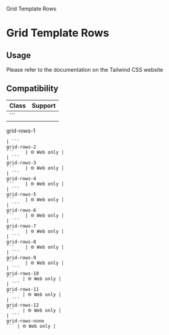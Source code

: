 Grid Template Rows

# Grid Template Rows

## Usage

Please refer to the documentation on the Tailwind CSS website

## Compatibility

| Class                  | Support     |
| ---------------------- | ----------- |
| ```
grid-rows-1
```    | 🌐 Web only |
| ```
grid-rows-2
```    | 🌐 Web only |
| ```
grid-rows-3
```    | 🌐 Web only |
| ```
grid-rows-4
```    | 🌐 Web only |
| ```
grid-rows-5
```    | 🌐 Web only |
| ```
grid-rows-6
```    | 🌐 Web only |
| ```
grid-rows-7
```    | 🌐 Web only |
| ```
grid-rows-8
```    | 🌐 Web only |
| ```
grid-rows-9
```    | 🌐 Web only |
| ```
grid-rows-10
```   | 🌐 Web only |
| ```
grid-rows-11
```   | 🌐 Web only |
| ```
grid-rows-12
```   | 🌐 Web only |
| ```
grid-rows-none
``` | 🌐 Web only |
